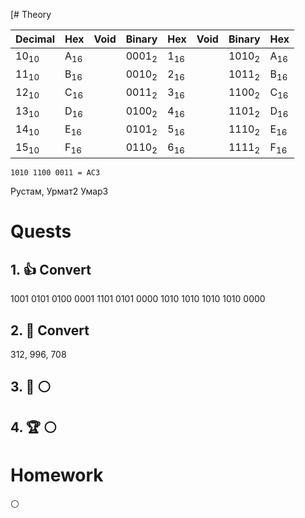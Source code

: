 [# Theory

| Decimal         | Hex            | Void | Binary           | Hex            | Void | Binary           | Hex            |
| --------------- | -------------- | ---- | ---------------- | -------------- | ---- | ---------------- | -------------- |
| 10<sub>10</sub> | A<sub>16</sub> |      | 0001<sub>2</sub> | 1<sub>16</sub> |      | 1010<sub>2</sub> | A<sub>16</sub> |
| 11<sub>10</sub> | B<sub>16</sub> |      | 0010<sub>2</sub> | 2<sub>16</sub> |      | 1011<sub>2</sub> | B<sub>16</sub> |
| 12<sub>10</sub> | C<sub>16</sub> |      | 0011<sub>2</sub> | 3<sub>16</sub> |      | 1100<sub>2</sub> | C<sub>16</sub> |
| 13<sub>10</sub> | D<sub>16</sub> |      | 0100<sub>2</sub> | 4<sub>16</sub> |      | 1101<sub>2</sub> | D<sub>16</sub> |
| 14<sub>10</sub> | E<sub>16</sub> |      | 0101<sub>2</sub> | 5<sub>16</sub> |      | 1110<sub>2</sub> | E<sub>16</sub> |
| 15<sub>10</sub> | F<sub>16</sub> |      | 0110<sub>2</sub> | 6<sub>16</sub> |      | 1111<sub>2</sub> | F<sub>16</sub> |
```
1010 1100 0011 = AC3
```

Рустам, Урмат2 Умар3
# Quests

## 1. 👍  Convert
1001 0101 0100 0001
1101 0101 0000 1010 
1010 1010 1010 0000
## 2. 🔑 Convert
312, 996, 708
## 3. 🏅️ ⚪

## 4. 🏆 ⚪

# Homework
⚪